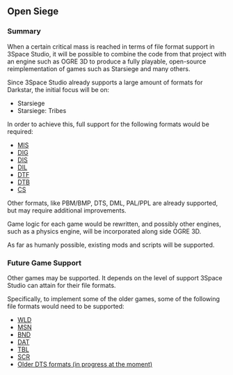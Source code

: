 ## Open Siege

### Summary
When a certain critical mass is reached in terms of file format support in 3Space Studio, it will be possible to combine the code from that project with an engine such as OGRE 3D to produce a fully playable, open-source reimplementation of games such as Starsiege and many others.

Since 3Space Studio already supports a large amount of formats for Darkstar, the initial focus will be on:
* Starsiege
* Starsiege: Tribes

In order to achieve this, full support for the following formats would be required:
* [MIS](https://github.com/3space-studio/3space-studio/wiki/MIS)
* [DIG](https://github.com/3space-studio/3space-studio/wiki/DIG)
* [DIS](https://github.com/3space-studio/3space-studio/wiki/DIS)
* [DIL](https://github.com/3space-studio/3space-studio/wiki/DIL)
* [DTF](https://github.com/3space-studio/3space-studio/wiki/DTF)
* [DTB](https://github.com/3space-studio/3space-studio/wiki/DTB)
* [CS](https://github.com/3space-studio/3space-studio/wiki/CS)

Other formats, like PBM/BMP, DTS, DML, PAL/PPL are already supported, but may require additional improvements.

Game logic for each game would be rewritten, and possibly other engines, such as a physics engine, will be incorporated along side OGRE 3D.

As far as humanly possible, existing mods and scripts will be supported.

### Future Game Support
Other games may be supported. It depends on the level of support 3Space Studio can attain for their file formats.

Specifically, to implement some of the older games, some of the following file formats would need to be supported:
* [WLD](https://github.com/3space-studio/3space-studio/wiki/WLD)
* [MSN](https://github.com/3space-studio/3space-studio/wiki/MSN)
* [BND](https://github.com/3space-studio/3space-studio/wiki/BND)
* [DAT](https://github.com/3space-studio/3space-studio/wiki/DAT)
* [TBL](https://github.com/3space-studio/3space-studio/wiki/TBL)
* [SCR](https://github.com/3space-studio/3space-studio/wiki/SCR)
* [Older DTS formats (in progress at the moment)](https://github.com/3space-studio/3space-studio/wiki/DTS)

